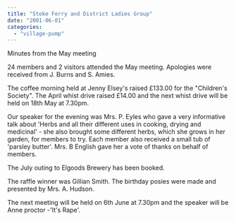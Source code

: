 ```yaml
---
title: "Stoke Ferry and District Ladies Group"
date: "2001-06-01"
categories: 
  - "village-pump"
---
```


Minutes from the May meeting

24 members and 2 visitors attended the May meeting. Apologies were received from J. Burns and S. Amies.

The coffee morning held at Jenny Elsey's raised £133.00 for the "Children's Society". The April whist drive raised £14.00 and the next whist drive will be held on 18th May at 7.30pm.

Our speaker for the evening was Mrs. P. Eyles who gave a very informative talk about 'Herbs and all their different uses in cooking, drying and medicinal' - she also brought some different herbs, which she grows in her garden, for members to try. Each member also received a small tub of 'parsley butter'. Mrs. B English gave her a vote of thanks on behalf of members.

The July outing to Elgoods Brewery has been booked.

The raffle winner was Gillian Smith. The birthday posies were made and presented by Mrs. A. Hudson.

The next meeting will be held on 6th June at 7.30pm and the speaker will be Anne proctor -'It's Rape'.
